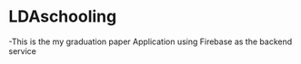 # LDAschooling


-This is the my graduation paper Application using Firebase as the backend service 
